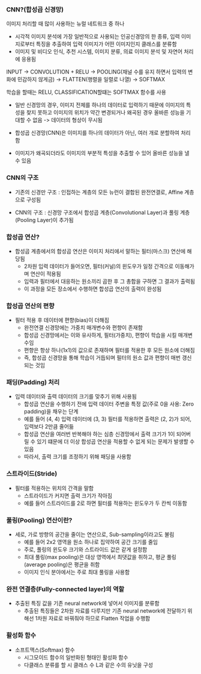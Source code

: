 ### CNN?(합성곱 신경망)

이미지 처리할 때 많이 사용하는 뉴럴 네트워크 중 하나

- 시각적 이미지 분석에 가장 일반적으로 사용되는 인공신경망의 한 종류, 입력 이미지로부터 특징을 추출하여 입력 이미지가 어떤
  이미지인지 클래스를 분류함
- 이미지 및 비디오 인식, 추천 시스템, 이미지 분류, 의료 이미지 분석 및 자연어 처리에 응용됨

INPUT -> CONVOLUTION + RELU -> POOLING(채널 수를 유지 하면서 입력의 변화에 민감하지 않게금) -> FLATTEN(행렬을 일렬로 나열) -> SOFTMAX

학습을 할때는 RELU, CLASSIFICATION할떄는 SOFTMAX 함수를 사용

- 일반 신경망의 경우, 이미지 전체를 하나의 데이터로 입력하기 때문에 이미지의 특성을 찾지 못하고
  이미지의 위치가 약간 변경되거나 왜곡된 경우 올바른 성능을 기대할 수 없음 -> 데이터의 형상이 무시됨

- 합성곱 신경망(CNN)은 이미지를 하나의 데이터가 아닌, 여러 개로 분할하여 처리함

- 이미지가 왜곡되더라도 이미지의 부분적 특성을 추출할 수 있어 올바른 성능을 낼 수 있음

### CNN의 구조

- 기존의 신경만 구조
  : 인접하는 계층의 모든 뉴런이 결합된 완전연결로, Affine 계층으로 구성됨

- CNN의 구조
  : 신경망 구조에서 합성곱 계층(Convolutional Layer)과 풀링 계층(Pooling Layer)이 추가됨

### 합성곱 연산?

- 합성곱 계층에서의 합성곱 연산은 이미지 처리에서 말하는 필터(마스크) 연산에 해당됨
  - 2차원 입력 데이터가 들어오면, 필터(커널)의 윈도우가 일정 간격으로 이동해가며 연산이 적용됨
  - 입력과 필터에서 대응하는 원소끼리 곱한 후 그 총합을 구하면 그 결과가 출력됨
  - 이 과정을 모든 장소에서 수행하면 합성곱 연산의 출력이 완성됨

### 합성곱 연산의 편향

- 필터 적용 후 데이터에 편향(bias)이 더해짐
  - 완전연결 신경망에는 가중치 매개변수와 편향이 존재함
  - 합성곱 신경망에서는 이와 유사하게, 필터(가중치), 편향이 학습을 시킬 매개변수임
  - 편향은 항상 하나(1x1)의 값으로 존재하며 필터를 적용한 후 모든 원소에 더해짐
  - 즉, 합성곱 신경망을 통해 학습이 거듭되며 필터의 원소 값과 편향이 매번 갱신되는 것임

### 패딩(Padding) 처리

- 입력 데이터와 출력 데이터의 크기를 맞추기 위해 사용됨
  - 합성곱 연산을 수행하기 전에 입력 데이터 주변을 특정 값(주로 0을 사용: Zero padding)을 채우는 단계
  - 예를 들어 (4, 4) 입력 데이터에 (3, 3) 필터를 적용하면 출력은 (2, 2)가 되어, 입력보다 2만큼 줄어듦
  - 합성곱 연산을 여러번 반복해야 하는 심층 신경망에서 출력 크기가 1이 되어버릴 수 있기 떄문에 더 이상
    합성곱 연산을 적용할 수 없게 되는 문제가 발생할 수 있음
  - 따라서, 출력 크기를 조정하기 위해 패딩을 사용함

### 스트라이드(Stride)

- 필터를 적용하는 위치의 간격을 말함
  - 스트라이드가 커지면 출력 크기가 작아짐
  - 예를 들어 스트라이드를 2로 하면 필터를 적용하는 윈도우가 두 칸씩 이동함

### 풀링(Pooling) 연산이란?

- 세로, 가로 방향의 공간을 줄이는 연산으로, Sub-sampling이라고도 불림
  - 예를 들어 2x2 영역을 원소 하나로 집약하여 공간 크기를 줄임
  - 주로, 풀링의 윈도우 크기와 스트라이드 값은 같게 설정함
  - 최대 풀링(max pooling)은 대상 영역에서 최댓값을 취하고, 평균 풀링(average pooling)은 평균을 취함
  - 이미지 인식 분야에서는 주로 최대 풀링을 사용함

### 완전 연결층(Fully-connected layer)의 역할

- 추출된 특징 값을 기존 neural network에 넣어서 이미지를 분류함
  - 추출된 특징들은 2차원 자료를 다루지만 기존 neural network에 전달하기 위해선 1차원 자료로 바꿔줘야 하므로 Flatten 작업을 수행함

### 활성화 함수

- 소프트맥스(Softmax) 함수
  - 시그모이드 함수의 일반화된 형태인 활성화 함수
  - 다클래스 분류를 할 시 클래스 수 L과 같은 수의 유닛을 구성

